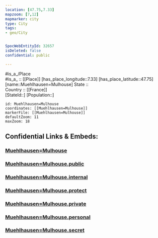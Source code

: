 ```yaml
---
location: [47.75,7.33] 
mapzoom: [7,12] 
mapmarker: city 
type: City
tags:
- geo/City


SpocWebEntityId: 32657
isDeleted: false
confidential: public

---
```

#is_a_/Place  
#is_a_ :: [[Place]] 
[has_place_longitude::7.33] 
[has_place_latitude::47.75] 
[name::Muehlhausen=Mulhouse] 
State ::  
Country :: [[France]]  
[StateId::] 
[Population::] 



```leaflet
id: Muehlhausen=Mulhouse
coordinates: [[Muehlhausen=Mulhouse]] 
markerFile: [[Muehlhausen=Mulhouse]] 
defaultZoom: 11 
maxZoom: 18
```


## Confidential Links & Embeds: 

### [Muehlhausen=Mulhouse](/_Standards/Earth/Continent/Europe/Europe~West/France/regions~France/Grand_Est/departments~Grand_Est/Haut-Rhin/communes~Haut-Rhin/Mulhouse/cities~Mulhouse/Muehlhausen=Mulhouse.md) 

### [Muehlhausen=Mulhouse.public](/_public/Earth/Continent/Europe/Europe~West/France/regions~France/Grand_Est/departments~Grand_Est/Haut-Rhin/communes~Haut-Rhin/Mulhouse/cities~Mulhouse/Muehlhausen=Mulhouse.public.md) 

### [Muehlhausen=Mulhouse.internal](/_internal/Earth/Continent/Europe/Europe~West/France/regions~France/Grand_Est/departments~Grand_Est/Haut-Rhin/communes~Haut-Rhin/Mulhouse/cities~Mulhouse/Muehlhausen=Mulhouse.internal.md) 

### [Muehlhausen=Mulhouse.protect](/_protect/Earth/Continent/Europe/Europe~West/France/regions~France/Grand_Est/departments~Grand_Est/Haut-Rhin/communes~Haut-Rhin/Mulhouse/cities~Mulhouse/Muehlhausen=Mulhouse.protect.md) 

### [Muehlhausen=Mulhouse.private](/_private/Earth/Continent/Europe/Europe~West/France/regions~France/Grand_Est/departments~Grand_Est/Haut-Rhin/communes~Haut-Rhin/Mulhouse/cities~Mulhouse/Muehlhausen=Mulhouse.private.md) 

### [Muehlhausen=Mulhouse.personal](/_personal/Earth/Continent/Europe/Europe~West/France/regions~France/Grand_Est/departments~Grand_Est/Haut-Rhin/communes~Haut-Rhin/Mulhouse/cities~Mulhouse/Muehlhausen=Mulhouse.personal.md) 

### [Muehlhausen=Mulhouse.secret](/_secret/Earth/Continent/Europe/Europe~West/France/regions~France/Grand_Est/departments~Grand_Est/Haut-Rhin/communes~Haut-Rhin/Mulhouse/cities~Mulhouse/Muehlhausen=Mulhouse.secret.md)

